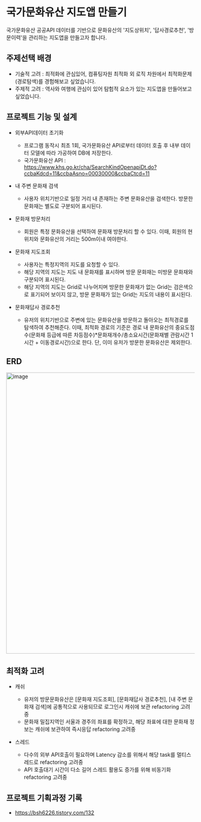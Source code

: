 # 국가문화유산 지도앱 만들기
국가문화유산 공공API 데이터를 기반으로 문화유산의 '지도상위치', '답사경로추천', '방문이력'을 관리하는 지도앱을 만들고자 합니다.


## 주제선택 배경
- 기술적 고려 : 최적화에 관심있어, 컴퓨팅자원 최적화 외 로직 차원에서 최적화문제(경로탐색)를 경험해보고 싶었습니다. 
- 주제적 고려 : 역사와 여행에 관심이 있어 탐험적 요소가 있는 지도앱을 만들어보고 싶었습니다.


## 프로젝트 기능 및 설계
- 외부API데이터 초기화
  - 프로그램 동작시 최초 1회, 국가문화유산 API로부터 데이터 호출 후 내부 데이터 모델에 따라 가공하여 DB에 저장한다.
  - 국가문화유산 API : <https://www.khs.go.kr/cha/SearchKindOpenapiDt.do?ccbaKdcd=11&ccbaAsno=00030000&ccbaCtcd=11>

- 내 주변 문화재 검색
  - 사용자 위치기반으로 일정 거리 내 존재하는 주변 문화유산을 검색한다. 방문한 문화재는 별도로 구분되어 표시된다.

- 문화재 방문처리
  - 회원은 특정 문화유산을 선택하여 문화재 방문처리 할 수 있다. 이때, 회원의 현위치와 문화유산의 거리는 500m이내 여야한다.
 
- 문화재 지도조회
  - 사용자는 특정지역의 지도를 요청할 수 있다.
  - 해당 지역의 지도는 지도 내 문화재를 표시하며 방문 문화재는 미방문 문화재와 구분되어 표시된다.
  - 해당 지역의 지도는 Grid로 나누어지며 방문한 문화재가 없는 Grid는 검은색으로 표기되어 보이지 않고, 방문 문화재가 있는 Grid는 지도의 내용이 표시된다.
 
- 문화재답사 경로추천
  - 유저의 위치기반으로 주변에 있는 문화유산을 방문하고 돌아오는 최적경로를 탐색하여 추천해준다. 이때, 최적화 경로의 기준은 경로 내 문화유산의 중요도점수(문화재 등급에 따른 차등점수)*문화재개수/총소요시간(문화재별 관람시간 1시간 + 이동경로시간)으로 한다. 단, 이미 유저가 방문한 문화유산은 제외한다.

  

## ERD

<img width="751" alt="image" src="https://github.com/user-attachments/assets/1ff8fc64-e61c-4ee9-ba3c-810d811bf416">



## 최적화 고려
- 캐쉬
  - 유저의 방문문화유산은 [문화재 지도조회], [문화재답사 경로추천], [내 주변 문화재 검색]에 공통적으로 사용되므로 로그인시 캐쉬에 보관 refactoring 고려중
  - 문화재 밀집지역인 서울과 경주의 좌표를 확정하고, 해당 좌표에 대한 문화재 정보는  캐쉬에 보관하여 즉시응답 refactoring 고려중


- 스레드
  - 다수의 외부 API호출이 필요하며 Latency 감소를 위해서 해당 task를 멀티스레드로 refactoring 고려중
  - API 호출대기 시간이 다소 길어 스레드 활용도 증가를 위해 비동기화 refactoring 고려중


## 프로젝트 기획과정 기록
- <https://bsh6226.tistory.com/132>


